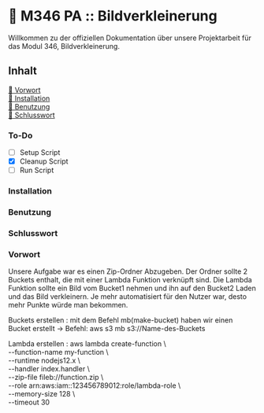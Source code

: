 # 📌 M346 PA :: Bildverkleinerung
Willkommen zu der offiziellen Dokumentation über unsere Projektarbeit für das Modul 346, Bildverkleinerung.

## **Inhalt**
[🔹 Vorwort](#vorwort)
<br>
[🔹 Installation](#to-do)
<br>
[🔹 Benutzung](#benutzung)
<br>
[🔹 Schlusswort](#schlusswort)

### To-Do
* [ ] Setup Script
* [x] Cleanup Script
* [ ] Run Script
### Installation
### Benutzung
### Schlusswort

### Vorwort
Unsere Aufgabe war es einen Zip-Ordner Abzugeben. Der Ordner sollte 2 Buckets enthalt, die mit einer Lambda Funktion verknüpft sind. Die Lambda Funktion sollte ein Bild vom Bucket1 nehmen und ihn auf den Bucket2 Laden und das Bild verkleinern. Je mehr automatisiert für den Nutzer war, desto mehr Punkte würde man bekommen.

Buckets erstellen
: mit dem Befehl mb(make-bucket) haben wir einen Bucket erstellt &rarr; Befehl: aws s3 mb s3://Name-des-Buckets

Lambda erstellen
: aws lambda create-function \ <br>--function-name my-function \ <br>  --runtime nodejs12.x \ <br>  --handler index.handler \ <br>  --zip-file fileb://function.zip \ <br>  --role arn:aws:iam::123456789012:role/lambda-role \ <br>  --memory-size 128 \ <br>  --timeout 30
